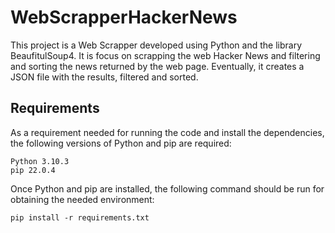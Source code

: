 # WebScrapperHackerNews

This project is a Web Scrapper developed using Python and the library BeaufitulSoup4.
It is focus on scrapping the web Hacker News and filtering and sorting the news returned by the web page. Eventually, it creates a JSON file with the results, filtered and sorted.


## Requirements

As a requirement needed for running the code and install the dependencies, the following versions of Python and pip are required:
```
Python 3.10.3
pip 22.0.4 
```


Once Python and pip are installed, the following command should be run for obtaining the needed environment:
```
pip install -r requirements.txt
```
